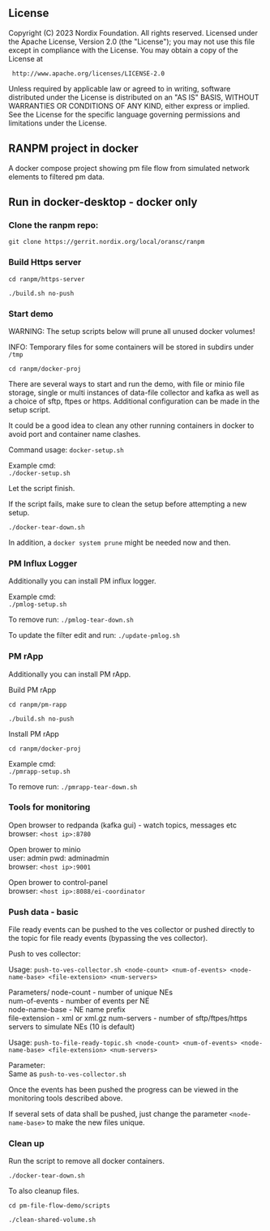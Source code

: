 ## License

Copyright (C) 2023 Nordix Foundation. All rights reserved.
Licensed under the Apache License, Version 2.0 (the "License");
you may not use this file except in compliance with the License.
You may obtain a copy of the License at

     http://www.apache.org/licenses/LICENSE-2.0

Unless required by applicable law or agreed to in writing, software
distributed under the License is distributed on an "AS IS" BASIS,
WITHOUT WARRANTIES OR CONDITIONS OF ANY KIND, either express or implied.
See the License for the specific language governing permissions and
limitations under the License.

## RANPM project in docker

A docker compose project showing pm file flow from simulated network elements to filtered pm data.

## Run in docker-desktop - docker only

### Clone the ranpm repo:

`git clone https://gerrit.nordix.org/local/oransc/ranpm`

### Build Https server

`cd ranpm/https-server`

`./build.sh no-push`


### Start demo

WARNING: The setup scripts below will prune all unused docker volumes!

INFO: Temporary files for some containers will be stored in subdirs under `/tmp`

`cd ranpm/docker-proj`

There are several ways to start and run the demo, with file or minio file storage, single or multi instances of data-file collector and kafka as well as a choice of sftp, ftpes or https.
Additional configuration can be made in the setup script.

It could be a good idea to clean any other running containers in docker to avoid port and container name clashes.

Command usage: `docker-setup.sh`


Example cmd: \
`./docker-setup.sh`

Let the script finish.

If the script fails, make sure to clean the setup before attempting a new setup.

`./docker-tear-down.sh`

In addition, a `docker system prune` might be needed now and then.

### PM Influx Logger
Additionally you can install PM influx logger.

Example cmd: \
`./pmlog-setup.sh`

To remove run:
`./pmlog-tear-down.sh`

To update the filter edit and run:
`./update-pmlog.sh`

### PM rApp
Additionally you can install PM rApp.

Build PM rApp

`cd ranpm/pm-rapp`

`./build.sh no-push`

Install PM rApp

`cd ranpm/docker-proj`

Example cmd: \
`./pmrapp-setup.sh`

To remove run:
`./pmrapp-tear-down.sh`

### Tools for monitoring

Open browser to redpanda (kafka gui) - watch topics, messages etc\
browser: `<host ip>:8780`

Open brower to minio \
user: admin pwd: adminadmin\
browser: `<host ip>:9001`

Open brower to control-panel \
browser: `<host ip>:8088/ei-coordinator`

### Push data - basic

File ready events can be pushed to the ves collector or pushed directly to the topic for file ready events (bypassing the ves collector).

Push to ves collector:

Usage: `push-to-ves-collector.sh <node-count> <num-of-events> <node-name-base> <file-extension> <num-servers>`

Parameters/
node-count - number of unique NEs\
num-of-events - number of events per NE\
node-name-base - NE name prefix\
file-extension - xml or xml.gz
num-servers - number of sftp/ftpes/https servers to simulate  NEs (10 is default)

Usage: `push-to-file-ready-topic.sh <node-count> <num-of-events> <node-name-base> <file-extension> <num-servers>`

Parameter: \
Same as `push-to-ves-collector.sh`

Once the events has been pushed the progress can be viewed in the monitoring tools described above.

If several sets of data shall be pushed, just change the parameter `<node-name-base>` to make the new files unique.


### Clean up

Run the script to remove all docker containers.

`./docker-tear-down.sh`

To also cleanup files.

`cd pm-file-flow-demo/scripts`

`./clean-shared-volume.sh`

